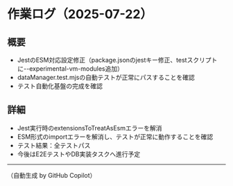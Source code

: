 # 作業ログ（2025-07-22）

## 概要
- JestのESM対応設定修正（package.jsonのjestキー修正、testスクリプトに--experimental-vm-modules追加）
- dataManager.test.mjsの自動テストが正常にパスすることを確認
- テスト自動化基盤の完成を確認

## 詳細
- Jest実行時のextensionsToTreatAsEsmエラーを解消
- ESM形式のimportエラーを解消し、テストが正常に動作することを確認
- テスト結果：全テストパス
- 今後はE2EテストやDB実装タスクへ進行予定

---
（自動生成 by GitHub Copilot）
